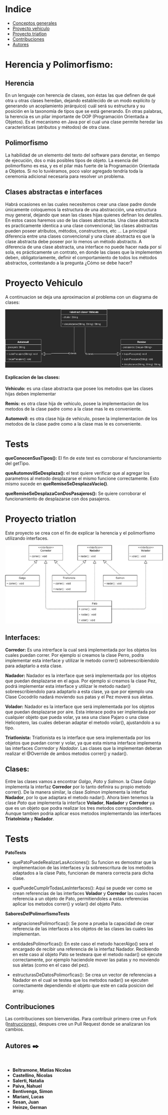 # Indice

* [Conceptos generales](#Herencia-y-Polimorfismo)
* [Proyecto vehiculo](#proyecto-vehiculo)
* [Proyecto triatlon](#proyecto-triatlon)
* [Contribuciones](#contribuciones)
* [Autores](##autores-✒️)

# Herencia y Polimorfismo:

## Herencia
 En un lenguaje con herencia de clases, son éstas las que definen de qué otra u otras clases heredan, dejando establecido de un modo explícito (y generando un acoplamiento jerárquico) cuál será su estructura y su posición en la taxonomía de tipos que se está generando.
En otras palabras, la herencia es un pilar importante de OOP (Programación Orientada a Objetos). Es el mecanismo en Java por el cual una clase permite heredar las características (atributos y métodos) de otra clase.

## Polimorfismo
 La habilidad de un elemento del texto del software para denotar, en
tiempo de ejecución, dos o más posibles tipos de objeto. La esencia del polimorfismo es esa, y es el pilar más fuerte de la Programación
 Orientada a Objetos. Si no lo tuviéramos, poco valor agregado tendría toda la
ceremonia adicional necesaria para resolver un problema.

## Clases abstractas e interfaces
Habrá ocasiones en las cuales necesitemos crear una clase padre donde únicamente coloquemos la estructura de una abstracción, una estructura muy general, dejando que sean las clases hijas quienes definan los detalles. En estos casos haremos uso de las clases abstractas. Una clase abstracta es practicamente identica a una clase convencional; las clases abstractas pueden poseer atributos, métodos, constructores, etc ... La principal diferencia entre una clases convencional y una clase abstracta es que la clase abstracta debe poseer por lo menos un método abstracto.
A diferencia de una clase abstracta, una interface no puede hacer nada por sí sola, es prácticamente un contrato, en donde las clases que la implementen deben, obligatoriamente, definir el comportamiento de todos los métodos abstractos, contestando a la pregunta ¿Cómo se debe hacer?

# **Proyecto Vehiculo** 



A continuacion se deja una aproximacion al problema con un diagrama de clases:

![](img/diagramavehiculo.jpg)

#### **Explicacion de las clases:**

**Vehiculo:** es una clase abstracta que posee los metodos que las clases hijas deben implementar

**Remis:** es otra clase hija de vehiculo, posee la implementacion de los metodos de la clase padre como a la clase mas le es conveniente.

**Automovil:** es otra clase hija de vehiculo, posee la implementacion de los metodos de la clase padre como a la clase mas le es conveniente.

# **Tests**

 **queConocenSusTipos():** El fin de este test es corroborar el funcionamiento del getTipo.

 **queAutomovilSeDesplaza():** el test quiere verificar que al agregar los parametros al metodo desplazarse el mismo funcione correctamente. Esto mismo sucede en **queRemiseSeDesplazaVacio()**.

**queRemiseSeDesplazaConDosPasajeros():** Se quiere corroborar el funcionamiento de desplazarse con dos pasajeros.



# Proyecto triatlon
 Este proyecto se crea con el fin de explicar la herencia y el polimorfismo utilizando interfaces.


![](img/diagrama.jpg) 

## **Interfaces:**

**Corredor:**
Es una intrerface la cual será implementada por los objetos los cuales puedan correr. Por ejemplo si creamos la clase Perro, podra implementar esta interface y utilizar le metodo correr() sobreescribiendolo para adaptarlo a esta clase.

**Nadador:**
Nadador es la interface que será implementada por los objetos que puedan desplazarse en el agua. Por ejemplo si creamos la clase Pez, podrá implementar esta interface y utilizar le metodo nadar() sobreescribiendolo para adaptarlo a esta clase, ya que por ejemplo una Clase Cocodrilo nadará moviendo sus patas y el Pez moverá sus aletas.

**Volador:**
    Nadador es la interface que será implementada por los objetos que puedan desplazarse por aire. Esta interace podra ser implentada por cualquier objeto que pueda volar, ya sea una clase Pajaro o una clase Helicoptero, las cuales deberan adaptar el metodo volar(), ajustandolo a su tipo.

**Triatlonista:**
    Triatlonista es la interface que sera implementada por los objetos que puedan correr y volar, ya que esta misma interface implementa las interfaces *_Corrredor_* y *_Nadador_*. Las clases que la implementan deberan realizar el @Override de ambos metodos correr() y nadar().

## **Clases:**

 Entre las clases vamos a encontrar *_Galgo_*, *_Pato_* y *_Salmon_*. la Clase *_Galgo_* implementa la interfaz **Corredor** por lo tanto definira su propio metodo correr(). De la manera similar, la clase *_Salmon_* implementa la interfaz **Nadador**, por lo que adaptara el metodo nadar().
 Ahora bien tenemos la clase *_Pato_* que implementa la interface **Volador**, **Nadador** y **Corredor**  ya que es un objeto que podra realizar los tres metodos correspondientes. Aunque tambien podria aplicar esos metodos implementando las interfaces **Triatolnista** y **Nadador**.

 # **Tests**

**PatoTests**
 - quePatoPuedeRealizarLasAcciones():
 Su funcion es demostrar que la implementacion de las interfaces y la sobreescritura de los metodos adaptados a la clase Pato, funcionan de manera correcta para dicha clase.
 
 -  quePuedeCumplirTodasLasInterfaces(): 
 Aqui se puede ver como se crean referencias de las interfaces **Volador** y **Corredor** las cuales hacen referencia a un objeto de Pato, permitiendoles a estas referencias aplicar los metodos correr() y volar() del objeto Pato.

 **SaboresDelPolimorfismoTests**
 - asignacionesPolimorficas(): Se pone a prueba la capacidad de crear referencia de las interfaces a los objetos de las clases las cuales las implementan.

 - entidadesPolimorficas(): En este caso el metodo hacerAlgo() sera el encargado de recibir una referencia de la interfaz Nadador. Recibiendo en este caso al objeto Pato se testeara que el metodo nadar() se ejecute correctamente, por ejemplo haciendole mover las patas y no moviendo sus aletas (como en el caso del pez).

 - estructurasDeDatosPolimorficas(): Se crea un vector de referencias a Nadador en el cual se testea que los metodos nadar() se ejecuten correctamente dependiendo el objeto que este en cada posicion del array.

 ## Contribuciones

Las contribuciones son bienvenidas. Para contribuir primero cree un Fork ([Instrucciones](http://kbroman.org/github_tutorial/pages/fork.html)), despues cree un Pull Request donde se analizaran los cambios.

 ## Autores ✒️

<br>

 * **Beltramone, Matias Nicolas**
 * **Castellino, Nicolas**
 * **Salerti, Natalia**
 * **Paiva, Nahuel**
 * **Bentivenga, Simon**
 * **Mariani, Lucas**
 * **Sesan, Juan**
 * **Heinze, German**



